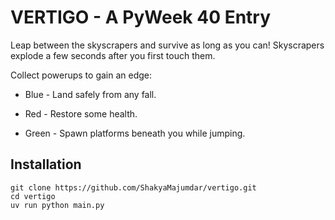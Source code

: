 # VERTIGO - A PyWeek 40 Entry

Leap between the skyscrapers and survive as long as you can! 
Skyscrapers explode a few seconds after you first touch them.


Collect powerups to gain an edge:

 - Blue - Land safely from any fall.

 - Red - Restore some health.

 - Green - Spawn platforms beneath you while jumping.


##  Installation
```
git clone https://github.com/ShakyaMajumdar/vertigo.git
cd vertigo
uv run python main.py
```
